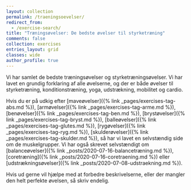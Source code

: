 ```yaml
---
layout: collection
permalink: /traeningsoevelser/
redirect_from:
  - /exercise-search/
title: "Træningsøvelser: De bedste øvelser til styrketræning"
comments: false
collection: exercises
entries_layout: grid
classes: wide
author_profile: true
---
```


Vi har samlet de bedste træningsøvelser og styrketræningsøvelser. Vi har lavet en grundig forklaring af alle øvelserne, og der er både øvelser til styrketræning, konditionstræning, yoga, udstrækning, mobilitet og cardio.

Hvis du er på udkig efter [maveøvelser]({% link _pages/exercises-tag-abs.md %}), [armøvelser]({% link _pages/exercises-tag-arme.md %}), [benøvelser]({% link _pages/exercises-tag-ben.md %}), [brystøvelser]({% link _pages/exercises-tag-bryst.md %}), [balleøvelser]({% link _pages/exercises-tag-glutes.md %}), [rygøvelser]({% link _pages/exercises-tag-ryg.md %}), [skulderøvelser]({% link _pages/exercises-tag-skulder.md %}), så har vi lavet en selvstændig side om de muskelgrupper. Vi har også skrevet selvstændigt om [balanceøvelser]({% link _posts/2020-07-16-balancetræning.md %}), [coretræning]({% link _posts/2020-07-16-coretraening.md %}) eller [udstrækningsøvelser]({% link _posts/2020-07-08-udstraekning.md %}).

Hvis ud gerne vil hjælpe med at forbedre beskrivelserne, eller der mangler den helt perfekte øvelsen, så skriv endelig.
